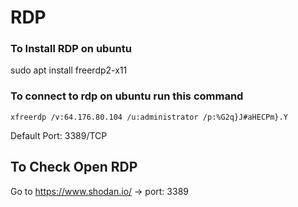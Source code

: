 # RDP
### To Install RDP on ubuntu
sudo apt install freerdp2-x11

### To connect to rdp on ubuntu run this command
```
xfreerdp /v:64.176.80.104 /u:administrator /p:%G2q}J#aHECPm}.Y
```

Default Port: 3389/TCP


## To Check Open RDP

Go to https://www.shodan.io/ -> port: 3389




